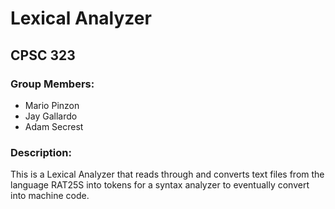 # Lexical Analyzer

## CPSC 323

### Group Members:
- Mario Pinzon
- Jay Gallardo
- Adam Secrest

### Description:
This is a Lexical Analyzer that reads through and converts text files from the language RAT25S into tokens for a syntax analyzer to eventually convert into machine code. 
